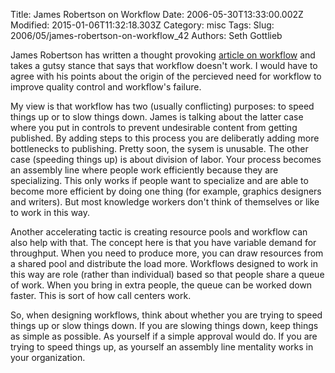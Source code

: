 Title: James Robertson on Workflow
Date: 2006-05-30T13:33:00.002Z
Modified: 2015-01-06T11:32:18.303Z
Category: misc
Tags: 
Slug: 2006/05/james-robertson-on-workflow_42
Authors: Seth Gottlieb

James Robertson has written a thought provoking [article on workflow](http://www.steptwo.com.au/columntwo/archives/002058.html#002058) and takes a gutsy stance that says that workflow doesn't work. I would have to agree with his points about the origin of the percieved need for workflow to improve quality control and workflow's failure.  

My view is that workflow has two (usually conflicting) purposes: to speed things up or to slow things down. James is talking about the latter case where you put in controls to prevent undesirable content from getting published. By adding steps to this process you are deliberatly adding more bottlenecks to publishing. Pretty soon, the sysem is unusable. The other case (speeding things up) is about division of labor. Your process becomes an assembly line where people work efficiently because they are specializing. This only works if people want to specialize and are able to become more efficient by doing one thing (for example, graphics designers and writers). But most knowledge workers don't think of themselves or like to work in this way.   

Another accelerating tactic is creating resource pools and workflow can also help with that. The concept here is that you have variable demand for throughput. When you need to produce more, you can draw resources from a shared pool and distribute the load more. Workflows designed to work in this way are role (rather than individual) based so that people share a queue of work. When you bring in extra people, the queue can be worked down faster. This is sort of how call centers work.  

So, when designing workflows, think about whether you are trying to speed things up or slow things down. If you are slowing things down, keep things as simple as possible. As yourself if a simple approval would do. If you are trying to speed things up, as yourself an assembly line mentality works in your organization. 

